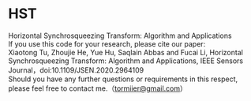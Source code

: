 # HST
Horizontal Synchrosqueezing Transform: Algorithm and Applications  
If you use this code for your research, please cite our paper:  
Xiaotong Tu, Zhoujie He, Yue Hu, Saqlain Abbas and Fucai Li, Horizontal Synchrosqueezing Transform: Algorithm and Applications, IEEE Sensors Journal，doi:10.1109/JSEN.2020.2964109  
Should you have any further questions or requirements in this respect, please feel free to contact me.（tormiier@gmail.com）
